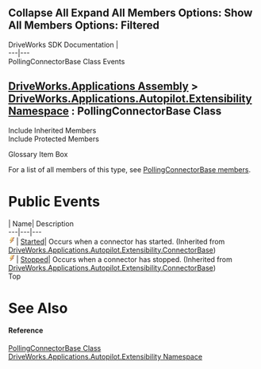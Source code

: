 Collapse All Expand All Members Options: Show All  Members Options: Filtered   
---  
DriveWorks SDK Documentation  |   
---|---  
PollingConnectorBase Class Events   
  
[DriveWorks.Applications Assembly](topic13.md) > [DriveWorks.Applications.Autopilot.Extensibility Namespace](topic1633.md) : PollingConnectorBase Class  
---  
  
Include Inherited Members    
Include Protected Members    


Glossary Item Box

For a list of all members of this type, see [PollingConnectorBase members](topic1915.md).

# Public Events

| Name| Description  
---|---|---  
![Public Event](dotnetimages/publicEvent.gif)| [Started](topic1847.md)| Occurs when a connector has started. (Inherited from [DriveWorks.Applications.Autopilot.Extensibility.ConnectorBase](topic1834.md))  
![Public Event](dotnetimages/publicEvent.gif)| [Stopped](topic1848.md)| Occurs when a connector has stopped. (Inherited from [DriveWorks.Applications.Autopilot.Extensibility.ConnectorBase](topic1834.md))  
Top

# See Also

#### Reference

[PollingConnectorBase Class](topic1914.md)   
[DriveWorks.Applications.Autopilot.Extensibility Namespace](topic1633.md)


